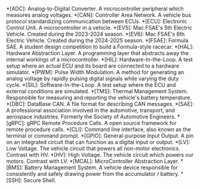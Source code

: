 *[ADC]: Analog-to-Digital Converter. A microcontroller peripheral which measures analog voltages.
*[CAN]: Controller Area Network. A vehicle bus protocol standardizing communication between ECUs.
*[ECU]: Electronic Control Unit. A microcontroller in a vehicle.
*[EV5]: Mac FSAE's 5th Electric Vehicle. Created during the 2023-2024 season.
*[EV6]: Mac FSAE's 6th Electric Vehicle. Created during the 2024-2025 season.
*[FSAE]: Formula SAE. A student design competition to build a Formula-style racecar.
*[HAL]: Hardware Abstraction Layer. A programming layer that abstracts away the internal workings of a microcontroller.
*[HIL]: Hardware-In-the-Loop. A test setup where an actual ECU and its board are connected to a hardware simulator.
*[PWM]: Pulse Width Modulation. A method for generating an analog voltage by rapidly pulsing digital signals while varying the duty cycle.
*[SIL]: Software-In-the-Loop. A test setup where the ECU and external conditions are simulated.
*[TMS]: Thermal Management System. Responsible for measuring and reporting the vehicle's battery temperature.
*[DBC]: DataBase CAN. A file format for describing CAN messages.
*[SAE]: A professional association involved in the automotive, transport, and aerospace industries. Formerly the Society of Automotive Engineers.
*[gRPC]: gRPC Remote Procedure Calls. A open source framework for remote procedure calls.
*[CLI]: Command line interface, also known as the terminal or command prompt.
*[GPIO]: General-purpose Input Output. A pin on an integrated circuit that can function as a digital input or output.
*[LV]: Low Voltage. The vehicle circuit that powers all non-motor electronics. Contrast with HV.
*[HV]: High Voltage. The vehicle circuit which powers our motors. Contrast with LV.
*[MCAL]: MicroController Abstraction Layer.
*[BMS]: Battery Management System. A vehicle device responsible for consistently and safely drawing power from the accumulator / battery.
*[SSH]: Secure Shell.
